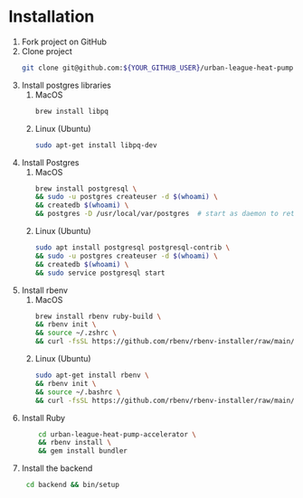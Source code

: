 # Installation

1. Fork project on GitHub
2. Clone project
    ```bash
   git clone git@github.com:${YOUR_GITHUB_USER}/urban-league-heat-pump-accelerator.git
   ```
3. Install postgres libraries
   1. MacOS
        ```bash
      brew install libpq
      ```
   2. Linux (Ubuntu)
        ```bash
      sudo apt-get install libpq-dev
      ```
4. Install Postgres
   1. MacOS
         ```bash
      brew install postgresql \
      && sudo -u postgres createuser -d $(whoami) \
      && createdb $(whoami) \
      && postgres -D /usr/local/var/postgres  # start as daemon to retain terminal
      ```
   2. Linux (Ubuntu)
         ```bash
      sudo apt install postgresql postgresql-contrib \
      && sudo -u postgres createuser -d $(whoami) \
      && createdb $(whoami) \
      && sudo service postgresql start
      ```
5. Install rbenv
   1. MacOS
        ```bash
      brew install rbenv ruby-build \
      && rbenv init \
      && source ~/.zshrc \
      && curl -fsSL https://github.com/rbenv/rbenv-installer/raw/main/bin/rbenv-doctor | bash
      ```
   2. Linux (Ubuntu)
        ```bash
      sudo apt-get install rbenv \
      && rbenv init \
      && source ~/.bashrc \
      && curl -fsSL https://github.com/rbenv/rbenv-installer/raw/main/bin/rbenv-doctor | bash
      ```
6. Install Ruby
    ```bash
        cd urban-league-heat-pump-accelerator \
        && rbenv install \
        && gem install bundler        
      ```
7. Install the backend
   ```bash
    cd backend && bin/setup
    ```